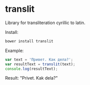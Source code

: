 # translit
Library for transliteration cyrillic to latin.

Install:
```javascript
bower install translit
```

Example:
```javascript
var text = 'Привет. Как дела?';
var resultText = translit(text);
console.log(resultText);
```

Result: "Privet. Kak dela?"